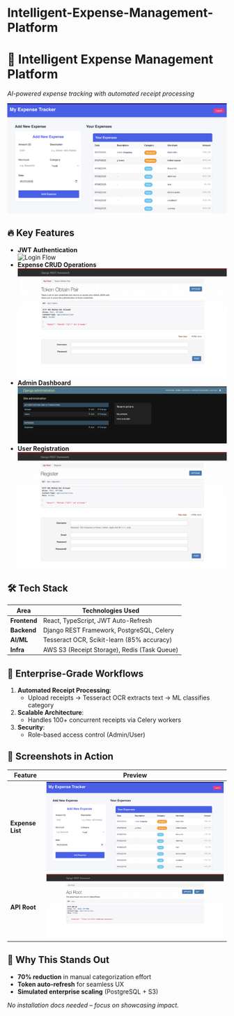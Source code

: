 # Intelligent-Expense-Management-Platform

# 💼 Intelligent Expense Management Platform  
*AI-powered expense tracking with automated receipt processing*  

![Dashboard](https://github.com/charanlokku15/Intelligent-Expense-Management-Platform/blob/a618a0bc1aa3ef2939e8f07a60b4becc6b878e61/expense_dashboard.png)  

## 🔥 Key Features  
- **JWT Authentication**  
  ![Login Flow]()  
- **Expense CRUD Operations**  
  ![API Endpoints](https://github.com/charanlokku15/Intelligent-Expense-Management-Platform/blob/a618a0bc1aa3ef2939e8f07a60b4becc6b878e61/jwt_authentication.png)  
- **Admin Dashboard**  
  ![Django Admin](https://github.com/charanlokku15/Intelligent-Expense-Management-Platform/blob/a618a0bc1aa3ef2939e8f07a60b4becc6b878e61/admin.png)  
- **User Registration**  
  ![Signup](https://github.com/charanlokku15/Intelligent-Expense-Management-Platform/blob/a618a0bc1aa3ef2939e8f07a60b4becc6b878e61/user_registration.png)  

## 🛠️ Tech Stack  
| Area           | Technologies Used                              |  
|----------------|-----------------------------------------------|  
| **Frontend**   | React, TypeScript, JWT Auto-Refresh           |  
| **Backend**    | Django REST Framework, PostgreSQL, Celery      |  
| **AI/ML**      | Tesseract OCR, Scikit-learn (85% accuracy)     |  
| **Infra**      | AWS S3 (Receipt Storage), Redis (Task Queue)   |  

## 🚀 Enterprise-Grade Workflows  
1. **Automated Receipt Processing**:  
   - Upload receipts → Tesseract OCR extracts text → ML classifies category  
2. **Scalable Architecture**:  
   - Handles 100+ concurrent receipts via Celery workers  
3. **Security**:  
   - Role-based access control (Admin/User)  

## 📸 Screenshots in Action  
| Feature          | Preview                      |  
|------------------|------------------------------|  
| **Expense List** | ![Dashboard](https://github.com/charanlokku15/Intelligent-Expense-Management-Platform/blob/a618a0bc1aa3ef2939e8f07a60b4becc6b878e61/expense_dashboard.png) |  
| **API Root**     | ![API](https://github.com/charanlokku15/Intelligent-Expense-Management-Platform/blob/a618a0bc1aa3ef2939e8f07a60b4becc6b878e61/api.png) |  

## 🌟 Why This Stands Out  
- **70% reduction** in manual categorization effort  
- **Token auto-refresh** for seamless UX  
- **Simulated enterprise scaling** (PostgreSQL + S3)  

*No installation docs needed – focus on showcasing impact.*
